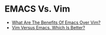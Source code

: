 # EMACS Vs. Vim
- [What Are The Benefits Of Emacs Over Vim?](https://youtu.be/kRkp-uJTK7s)
- [Vim Versus Emacs. Which Is Better?](https://youtu.be/VaBdlcYaZLQ)
